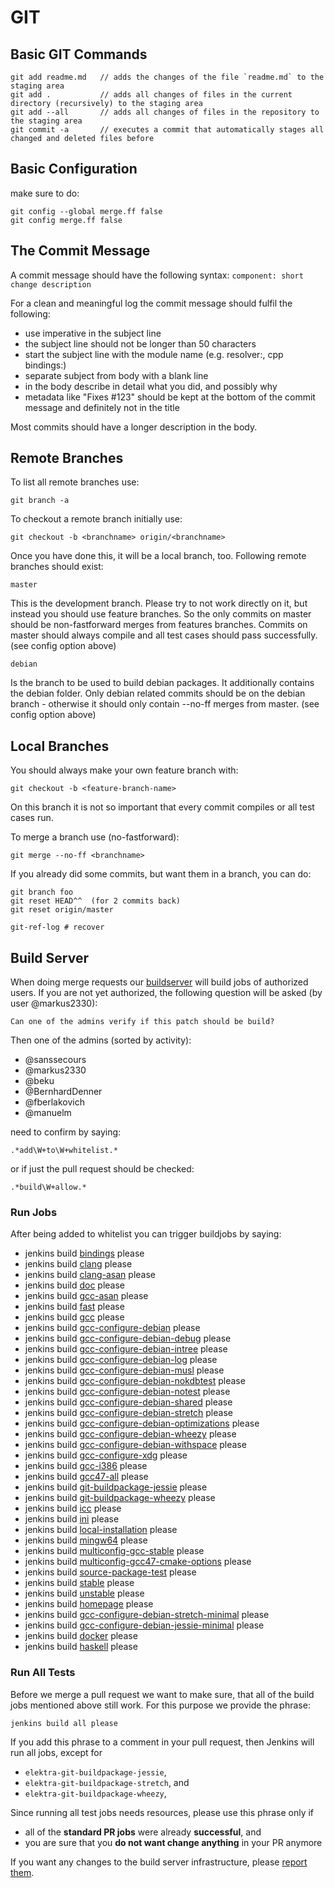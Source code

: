# GIT

## Basic GIT Commands

	git add readme.md   // adds the changes of the file `readme.md` to the staging area
	git add .           // adds all changes of files in the current directory (recursively) to the staging area
	git add --all       // adds all changes of files in the repository to the staging area
	git commit -a       // executes a commit that automatically stages all changed and deleted files before

## Basic Configuration

make sure to do:

	git config --global merge.ff false
	git config merge.ff false

## The Commit Message

A commit message should have the following syntax:
`component: short change description`

For a clean and meaningful log the commit
message should fulfil the following:

- use imperative in the subject line
- the subject line should not be longer than 50 characters
- start the subject line with the module name (e.g. resolver:, cpp bindings:)
- separate subject from body with a blank line
- in the body describe in detail what you did, and possibly why
- metadata like "Fixes #123" should be kept at the bottom of the commit message and definitely not in the title

Most commits should have a longer description in the body.

## Remote Branches

To list all remote branches use:

	git branch -a

To checkout a remote branch initially use:

	git checkout -b <branchname> origin/<branchname>

Once you have done this, it will be a local branch, too.
Following remote branches should exist:

	master

This is the development branch. Please try
to not work directly on it, but instead
you should use feature branches. So the
only commits on master should be non-fastforward
merges from features branches. Commits on
master should always compile and all test
cases should pass successfully.
(see config option above)

	debian

Is the branch to be used to build debian
packages. It additionally contains the
debian folder. Only debian related commits
should be on the debian branch - otherwise
it should only contain --no-ff merges from
master. (see config option above)

## Local Branches

You should always make your own feature branch with:

	git checkout -b <feature-branch-name>

On this branch it is not so important that every
commit compiles or all test cases run.

To merge a branch use (no-fastforward):

	git merge --no-ff <branchname>

If you already did some commits, but want them in a branch,
you can do:

	git branch foo
	git reset HEAD^^  (for 2 commits back)
	git reset origin/master

	git-ref-log # recover

## Build Server

When doing merge requests our [buildserver](https://build.libelektra.org)
will build jobs of authorized users. If you are not yet authorized, the following
question will be asked (by user @markus2330):

	Can one of the admins verify if this patch should be build?

Then one of the admins (sorted by activity):

- @sanssecours
- @markus2330
- @beku
- @BernhardDenner
- @fberlakovich
- @manuelm

need to confirm by saying:

	.*add\W+to\W+whitelist.*

or if just the pull request should be checked:

	.*build\W+allow.*

### Run Jobs

After being added to whitelist you can trigger buildjobs by saying:

* jenkins build [bindings](https://build.libelektra.org/job/elektra-test-bindings/) please
* jenkins build [clang](https://build.libelektra.org/job/elektra-clang/) please
* jenkins build [clang-asan](https://build.libelektra.org/job/elektra-clang-asan/) please
* jenkins build [doc](https://build.libelektra.org/jenkins/job/elektra-doc/) please
* jenkins build [gcc-asan](https://build.libelektra.org/job/elektra-gcc-asan/) please
* jenkins build [fast](https://build.libelektra.org/job/elektra-mergerequests-fast/) please
* jenkins build [gcc](https://build.libelektra.org/job/elektra-gcc/) please
* jenkins build [gcc-configure-debian](https://build.libelektra.org/job/elektra-gcc-configure-debian/) please
* jenkins build [gcc-configure-debian-debug](https://build.libelektra.org/job/elektra-gcc-configure-debian-debug) please
* jenkins build [gcc-configure-debian-intree](https://build.libelektra.org/job/elektra-gcc-configure-debian-intree/) please
* jenkins build [gcc-configure-debian-log](https://build.libelektra.org/job/elektra-gcc-configure-debian-log) please
* jenkins build [gcc-configure-debian-musl](https://build.libelektra.org/job/elektra-gcc-configure-debian-musl/) please
* jenkins build [gcc-configure-debian-nokdbtest](https://build.libelektra.org/job/elektra-gcc-configure-debian-nokdbtest/) please
* jenkins build [gcc-configure-debian-notest](https://build.libelektra.org/job/elektra-gcc-configure-debian-notest/) please
* jenkins build [gcc-configure-debian-shared](https://build.libelektra.org/job/elektra-gcc-configure-debian-shared/) please
* jenkins build [gcc-configure-debian-stretch](https://build.libelektra.org/job/elektra-gcc-configure-debian-stretch/) please
* jenkins build [gcc-configure-debian-optimizations](https://build.libelektra.org/job/elektra-gcc-configure-debian-optimizations/) please
* jenkins build [gcc-configure-debian-wheezy](https://build.libelektra.org/job/elektra-gcc-configure-debian-wheezy/) please
* jenkins build [gcc-configure-debian-withspace](https://build.libelektra.org/job/elektra-gcc-configure-debian-withspace/) please
* jenkins build [gcc-configure-xdg](https://build.libelektra.org/job/elektra-gcc-configure-xdg/) please
* jenkins build [gcc-i386](https://build.libelektra.org/job/elektra-gcc-i386/) please
* jenkins build [gcc47-all](https://build.libelektra.org/job/elektra-gcc47-all/) please
* jenkins build [git-buildpackage-jessie](https://build.libelektra.org/job/elektra-git-buildpackage-jessie/) please
* jenkins build [git-buildpackage-wheezy](https://build.libelektra.org/job/elektra-git-buildpackage-wheezy/) please
* jenkins build [icc](https://build.libelektra.org/job/elektra-icc/) please
* jenkins build [ini](https://build.libelektra.org/job/elektra-ini-mergerequests/) please
* jenkins build [local-installation](https://build.libelektra.org/job/elektra-local-installation/) please
* jenkins build [mingw64](https://build.libelektra.org/job/elektra-gcc-configure-mingw-w64/) please
* jenkins build [multiconfig-gcc-stable](https://build.libelektra.org/job/elektra-multiconfig-gcc-stable/) please
* jenkins build [multiconfig-gcc47-cmake-options](https://build.libelektra.org/job/elektra-multiconfig-gcc47-cmake-options/) please
* jenkins build [source-package-test](https://build.libelektra.org/job/elektra-source-package-test/) please
* jenkins build [stable](https://build.libelektra.org/job/elektra-mergerequests-stable/) please
* jenkins build [unstable](https://build.libelektra.org/job/elektra-mergerequests-unstable/) please
* jenkins build [homepage](https://build.libelektra.org/job/elektra-homepage/) please
* jenkins build [gcc-configure-debian-stretch-minimal](https://build.libelektra.org/job/elektra-gcc-configure-debian-stretch-minimal/) please
* jenkins build [gcc-configure-debian-jessie-minimal](https://build.libelektra.org/job/elektra-gcc-configure-debian-jessie-minimal/) please
* jenkins build [docker](https://build.libelektra.org/job/test-docker/) please
* jenkins build [haskell](https://build.libelektra.org/job/elektra-haskell/) please

### Run All Tests

Before we merge a pull request we want to make sure, that all of the build jobs mentioned above still work.
For this purpose we provide the phrase:

```
jenkins build all please
```

If you add this phrase to a comment in your pull request, then Jenkins will run all jobs, except for

- `elektra-git-buildpackage-jessie`,
- `elektra-git-buildpackage-stretch`, and
- `elektra-git-buildpackage-wheezy`,

Since running all test jobs needs resources, please use this phrase only if

- all of the **standard PR jobs** were already **successful**, and
- you are sure that you **do not want change anything** in your PR anymore

If you want any changes to the build server infrastructure, please [report them](https://issues.libelektra.org/160).

